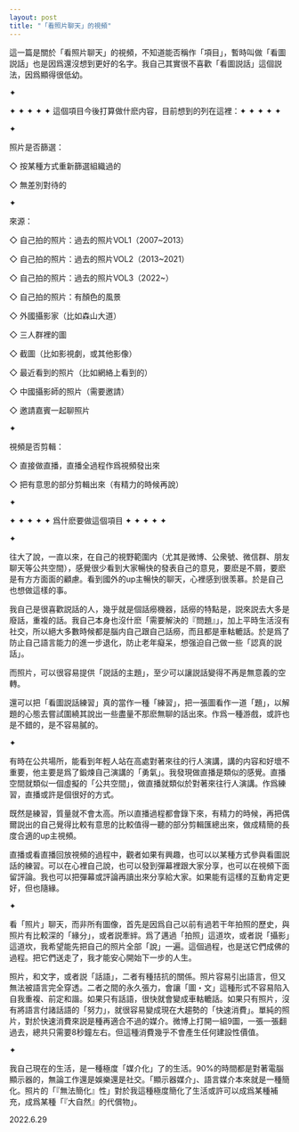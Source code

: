```yaml
---
layout: post
title: "「看照片聊天」的視頻"
---
```


這一篇是關於「看照片聊天」的視頻，不知道能否稱作「項目」，暫時叫做「看圖説話」也是因爲還沒想到更好的名字。我自己其實很不喜歡「看圖説話」這個説法，因爲顯得很低幼。

✦

✦ ✦ ✦ ✦ ✦ 這個項目今後打算做什麽内容，目前想到的列在這裡：✦ ✦ ✦ ✦ ✦

✦

照片是否篩選：

◇ 按某種方式重新篩選組織過的

◇ 無差別對待的

✦

來源：

◇ 自己拍的照片：過去的照片VOL1（2007~2013）

◇ 自己拍的照片：過去的照片VOL2（2013~2021）

◇ 自己拍的照片：過去的照片VOL3（2022~）

◇ 自己拍的照片：有顏色的風景

◇ 外國攝影家（比如森山大道）

◇ 三人群裡的圖

◇ 截圖（比如影視劇，或其他影像）

◇ 最近看到的照片（比如網絡上看到的）

◇ 中國攝影師的照片（需要邀請）

◇ 邀請嘉賓一起聊照片

✦

視頻是否剪輯：

◇ 直接做直播，直播全過程作爲視頻發出來

◇ 把有意思的部分剪輯出來（有精力的時候再說）

✦

✦ ✦ ✦ ✦ ✦ 爲什麽要做這個項目 ✦ ✦ ✦ ✦ ✦

✦

往大了說，一直以來，在自己的視野範圍内（尤其是微博、公衆號、微信群、朋友聊天等公共空間），感覺很少看到大家暢快的發表自己的意見，要麽是不屑，要麽是有方方面面的顧慮。看到國外的up主暢快的聊天，心裡感到很羡慕。於是自己也想做這樣的事。

我自己是很喜歡説話的人，幾乎就是個話癆機器，話癆的特點是，説來説去大多是廢話，重複的話。我自己本身也沒什麽「需要解決的『問題』」，加上平時生活沒有社交，所以絕大多數時候都是腦内自己跟自己話癆，而且都是車軲轆話。於是爲了防止自己語言能力的進一步退化，防止老年癡呆，想强迫自己做一些「認真的説話」。

而照片，可以很容易提供「説話的主題」，至少可以讓説話變得不再是無意義的空轉。

還可以把「看圖説話練習」真的當作一種「練習」，把一張圖看作一道「題」，以解題的心態去嘗試圍繞其說出一些盡量不那麽無聊的話出來。作爲一種游戲，或許也是不錯的，是不容易膩的。

✦

有時在公共場所，能看到年輕人站在高處對著來往的行人演講，講的内容和好壞不重要，他主要是爲了鍛煉自己演講的「勇氣」。我發現做直播是類似的感覺。直播空間就類似一個虛擬的「公共空間」，做直播就類似於對著來往行人演講。作爲練習，直播或許是個很好的方式。

既然是練習，質量就不會太高。所以直播過程都會錄下來，有精力的時候，再把偶爾説出的自己覺得比較有意思的比較值得一聽的部分剪輯匯總出來，做成精簡的長度合適的up主視頻。

直播或看直播回放視頻的過程中，觀者如果有興趣，也可以以某種方式參與看圖説話的練習。可以在心裡自己說，也可以發到彈幕裡跟大家分享，也可以在視頻下面留評論。我也可以把彈幕或評論再讀出來分享給大家。如果能有這樣的互動肯定更好，但也隨緣。

✦

看「照片」聊天，而非所有圖像，首先是因爲自己以前有過若干年拍照的歷史，與照片有比較深的「緣分」，或者説牽絆。爲了邁過「拍照」這道坎，或者説「攝影」這道坎，我希望能先把自己的照片全部「說」一遍。這個過程，也是送它們成佛的過程。把它們送走了，我才能安心開始下一步的人生。

照片，和文字，或者説「話語」，二者有種拮抗的關係。照片容易引出語言，但又無法被語言完全穿透。二者之間的永久張力，會讓「圖・文」這種形式不容易陷入自我重複、前定和諧。如果只有話語，很快就會變成車軲轆話。如果只有照片，沒有將語言付諸話語的「努力」，就很容易變成現在大趨勢的「快速消費」。單純的照片，對於快速消費來説是種再適合不過的媒介。微博上打開一組9圖，一張一張翻過去，總共只需要8秒鐘左右。但這種消費幾乎不會產生任何建設性價值。

✦

我自己現在的生活，是一種極度「媒介化」了的生活。90%的時間都是對著電腦顯示器的，無論工作還是娛樂還是社交。「顯示器媒介」、語言媒介本來就是一種簡化。照片的「『無法簡化』性」對於我這種極度簡化了生活或許可以成爲某種補充，成爲某種「『大自然』的代償物」。
















2022.6.29
  
&nbsp;
&nbsp;


